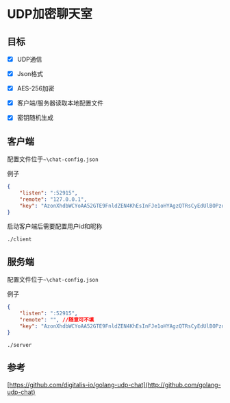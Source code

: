 # UDP加密聊天室

## 目标

- [x] UDP通信
- [x] Json格式
- [x] AES-256加密
- [x] 客户端/服务器读取本地配置文件
- [x] 密钥随机生成



## 客户端

配置文件位于`~\chat-config.json`

例子
```json
{
	"listen": ":52915",
	"remote": "127.0.0.1",
	"key": "AzonXhdbWCYoAA52GTE9FnldZEN4KhEsInFJe1oHYAgzQTRsCyEdUlBOPzd3HxgFbTAudDZobiU8TQYbURBFWVdvMisNSn5UIw8kei0gcjl1cGkeFTV9U0tEY2YaCkdPYl9nZRQSBGsMQgFzVlxhL0hGAlV/O0A+OGoJfBwpE0w="
}
```
启动客户端后需要配置用户id和昵称

``
./client
``

## 服务端

配置文件位于`~\chat-config.json`

例子
```json
{
	"listen": ":52915",
	"remote": "", //随意可不填
	"key": "AzonXhdbWCYoAA52GTE9FnldZEN4KhEsInFJe1oHYAgzQTRsCyEdUlBOPzd3HxgFbTAudDZobiU8TQYbURBFWVdvMisNSn5UIw8kei0gcjl1cGkeFTV9U0tEY2YaCkdPYl9nZRQSBGsMQgFzVlxhL0hGAlV/O0A+OGoJfBwpE0w="
}
```

``
./server
``


## 参考

[https://github.com/digitalis-io/golang-udp-chat](http://github.com/golang-udp-chat)

 